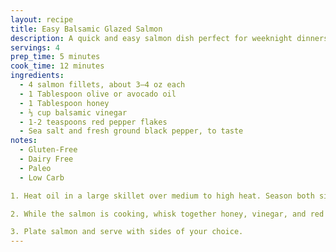 ```yaml
---
layout: recipe
title: Easy Balsamic Glazed Salmon
description: A quick and easy salmon dish perfect for weeknight dinners
servings: 4
prep_time: 5 minutes
cook_time: 12 minutes
ingredients:
  - 4 salmon fillets, about 3–4 oz each
  - 1 Tablespoon olive or avocado oil
  - 1 Tablespoon honey
  - ⅓ cup balsamic vinegar
  - 1-2 teaspoons red pepper flakes
  - Sea salt and fresh ground black pepper, to taste
notes:
  - Gluten-Free
  - Dairy Free
  - Paleo
  - Low Carb

1. Heat oil in a large skillet over medium to high heat. Season both sides of salmon with salt and pepper. Add salmon to skillet and cook 1 to 2 minutes per side, until golden brown.

2. While the salmon is cooking, whisk together honey, vinegar, and red pepper flakes in a small bowl. Add vinegar mixture to skillet and simmer until fish is fork-tender and liquid reduces and thickens, about 5 minutes. For a thicker, reduced sauce, simmer for 5 to 10 additional minutes. You may need to remove the salmon during this process to prevent overcooking.

3. Plate salmon and serve with sides of your choice.
---
```

